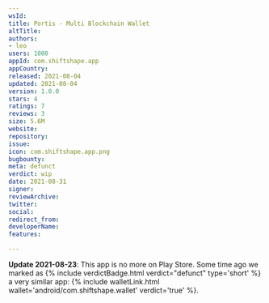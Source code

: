 ```yaml
---
wsId: 
title: Portis - Multi Blockchain Wallet
altTitle: 
authors:
- leo
users: 1000
appId: com.shiftshape.app
appCountry: 
released: 2021-08-04
updated: 2021-08-04
version: 1.0.0
stars: 4
ratings: 7
reviews: 3
size: 5.6M
website: 
repository: 
issue: 
icon: com.shiftshape.app.png
bugbounty: 
meta: defunct
verdict: wip
date: 2021-08-31
signer: 
reviewArchive: 
twitter: 
social: 
redirect_from: 
developerName: 
features: 

---
```


**Update 2021-08-23**: This app is no more on Play Store. Some time ago
we marked as {% include verdictBadge.html verdict="defunct" type='short' %} a
very similar app: {% include walletLink.html wallet='android/com.shiftshape.wallet' verdict='true' %}.

